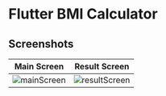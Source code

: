 # Flutter BMI Calculator
## Screenshots
Main Screen                |  Result Screen                
:-------------------------:|:-------------------------:
![mainScreen](https://user-images.githubusercontent.com/102627389/199877369-678be005-9e59-4e47-b25e-728bdcfd1eff.jpeg) | ![resultScreen](https://user-images.githubusercontent.com/102627389/199877380-0ebd0dac-81db-4411-a6aa-6cac0ef5eb6a.jpeg)




